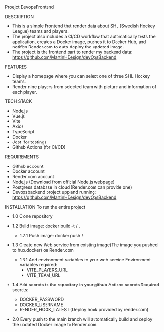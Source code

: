 Proejct DevopsFrontend

DESCRIPTION

- This is a simple Frontend that render data about SHL (Swedish Hockey League) teams and players.
- The project also includes a CI/CD workflow that automatically tests the application, creates a Docker image, pushes it to Docker Hub, and notifies Render.com to auto-deploy the updated image.
- The project is the frontend part to render my backend data: https://github.com/MartinHDesign/devOpsBackend

FEATURES

- Display a homepage where you can select one of three SHL Hockey teams.
- Render nine players from selected team with picture and information of each player.

TECH STACK

- Node.js
- Vue.js
- Vite
- Axios
- TypeScript
- Docker
- Jest (for testing)
- Github Actions (for CI/CD)

REQUIREMENTS

- Github account
- Docker account
- Render.com account
- Node.js (Download from official Node.js webpage)
- Postgress database in cloud (Render.com can provide one)
- Devopsbackend project upp and running: https://github.com/MartinHDesign/devOpsBackend

INSTALLATION
To run the entire project

- 1.0 Clone repository

- 1.2 Build image: docker build -t <docker-username>/<application-name> .

  - 1.2.1 Push image: docker push <docker-username>/<application-name>

- 1.3 Create new Web service from existing image(The image you pushed to hub.docker) on Render.com

  - 1.3.1 Add environment variables to your web service
    Environment variables required:
    - VITE_PLAYERS_URL
    - VITE_TEAM_URL

- 1.4 Add secrets to the repository in your github Actions secrets
  Required secrets:

  - DOCKER_PASSWORD
  - DOCKER_USERNAME
  - RENDER_HOOK_LATEST (Deploy hook provided by render.com)

- 2.0 Every push to the main branch will automatically build and deploy the updated Docker image to Render.com.
